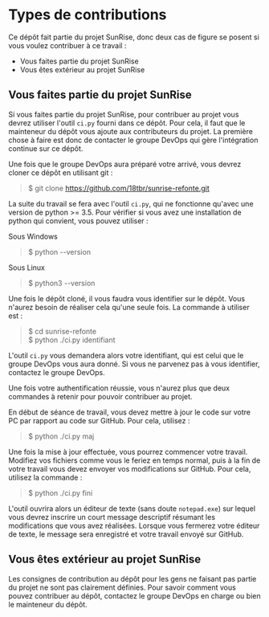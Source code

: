# Types de contributions

Ce dépôt fait partie du projet SunRise, donc deux cas de figure se posent si vous voulez contribuer à ce travail :
 - Vous faites partie du projet SunRise
 - Vous êtes extérieur au projet SunRise

## Vous faites partie du projet SunRise

Si vous faites partie du projet SunRise, pour contribuer au projet vous devrez utiliser l'outil `ci.py` fourni dans ce dépôt. Pour cela, il faut que le mainteneur du dépôt vous ajoute aux contributeurs du projet. La première chose à faire est donc de contacter le groupe DevOps qui gère l'intégration continue sur ce dépôt.

Une fois que le groupe DevOps aura préparé votre arrivé, vous devrez cloner ce dépôt en utilisant git :

> $ git clone https://github.com/18tbr/sunrise-refonte.git


La suite du travail se fera avec l'outil `ci.py`, qui ne fonctionne qu'avec une version de python >= 3.5. Pour vérifier si vous avez une installation de python qui convient, vous pouvez utiliser :

Sous Windows
> $ python --version

Sous Linux
> $ python3 --version

Une fois le dépôt cloné, il vous faudra vous identifier sur le dépôt. Vous n'aurez besoin de réaliser cela qu'une seule fois. La commande à utiliser est :

> $ cd sunrise-refonte <br>
> $ python ./ci.py identifiant

L'outil `ci.py` vous demandera alors votre identifiant, qui est celui que le groupe DevOps vous aura donné. Si vous ne parvenez pas à vous identifier, contactez le groupe DevOps.

Une fois votre authentification réussie, vous n'aurez plus que deux commandes à retenir pour pouvoir contribuer au projet.

En début de séance de travail, vous devez mettre à jour le code sur votre PC par rapport au code sur GitHub. Pour cela, utilisez :

> $ python ./ci.py maj

Une fois la mise à jour effectuée, vous pourrez commencer votre travail. Modifiez vos fichiers comme vous le feriez en temps normal, puis à la fin de votre travail vous devez envoyer vos modifications sur GitHub. Pour cela, utilisez la commande :

> $ python ./ci.py fini

L'outil ouvrira alors un éditeur de texte (sans doute `notepad.exe`) sur lequel vous devrez inscrire un court message descriptif résumant les modifications que vous avez réalisées. Lorsque vous fermerez votre éditeur de texte, le message sera enregistré et votre travail envoyé sur GitHub.

## Vous êtes extérieur au projet SunRise

Les consignes de contribution au dépôt pour les gens ne faisant pas partie du projet ne sont pas clairement définies. Pour savoir comment vous pouvez contribuer au dépôt, contactez le groupe DevOps en charge ou bien le mainteneur du dépôt.
